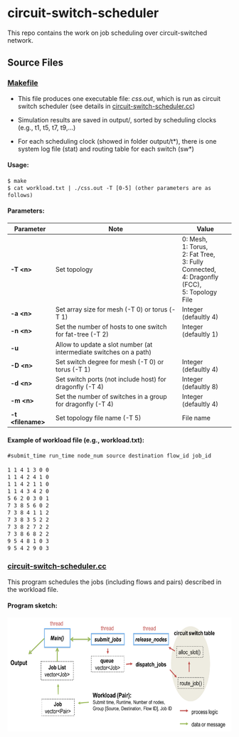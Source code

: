 # circuit-switch-scheduler
This repo contains the work on job scheduling over circuit-switched network.
## Source Files
### [Makefile](Makefile)
* This file produces one executable file:
*css.out*, which is run as circuit switch scheduler (see details in [circuit-switch-scheduler.cc](circuit-switch-scheduler.cc))

* Simulation results are saved in output/, sorted by scheduling clocks (e.g., t1, t5, t7, t9,...)

* For each scheduling clock (showed in folder output/t*), there is one system log file (stat) and routing table for each switch (sw*)

#### Usage: 
```shell
$ make
$ cat workload.txt | ./css.out -T [0-5] (other parameters are as follows)
```

#### Parameters:

| Parameter | Note | Value |
| --- | --- | --- |
| **-T \<n\>** | Set topology | 0: Mesh, <br> 1: Torus, <br> 2: Fat Tree, <br> 3: Fully Connected, <br> 4: Dragonfly (FCC), <br> 5: Topology File |
| **-a \<n\>** | Set array size for mesh (-T 0) or torus (-T 1) | Integer <br> (defaultly 4) |
| **-n \<n\>** | Set the number of hosts to one switch for fat-tree (-T 2) | Integer <br> (defaultly 1) |
| **-u** | Allow to update a slot number (at intermediate switches on a path) |  |
| **-D \<n\>** | Set switch degree for mesh (-T 0) or torus (-T 1) | Integer <br> (defaultly 4) |
| **-d \<n\>** | Set switch ports (not include host) for dragonfly (-T 4) | Integer <br> (defaultly 8) |
| **-m \<n\>** | Set the number of switches in a group for dragonfly (-T 4) | Integer <br> (defaultly 4) |
| **-t \<filename\>** | Set topology file name (-T 5) | File name |

#### Example of workload file (e.g., workload.txt):

    #submit_time run_time node_num source destination flow_id job_id

    1 1 4 1 3 0 0
    1 1 4 2 4 1 0
    1 1 4 2 1 1 0
    1 1 4 3 4 2 0
    5 6 2 0 3 0 1
    7 3 8 5 6 0 2
    7 3 8 4 1 1 2
    7 3 8 3 5 2 2
    7 3 8 2 7 2 2
    7 3 8 6 8 2 2
    9 5 4 8 1 0 3
    9 5 4 2 9 0 3

### [circuit-switch-scheduler.cc](circuit-switch-scheduler.cc)
This program schedules the jobs (including flows and pairs) described in the workload file.

#### Program sketch:

<div align=center>
<img src="fig/css.png" width=512 height=256 />
</div>
